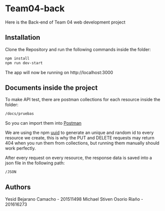 # Team04-back
Here is the Back-end of Team 04 web development project

## Installation

Clone the Repository and run the following commands inside the folder:

```bash
npm install
npm run dev-start
```
The app will now be running on http://localhost:3000

## Documents inside the project

To make API test, there are postman collections for each resource inside the folder:

```bash
/docs/pruebas
```
So you can import them into [Postman](https://www.getpostman.com/)

We are using the npm [uuid](https://www.npmjs.com/package/uuid) to generate an unique and random id to every resource we create,
this is why the PUT and DELETE requests may return 404 when you run them from collections, but running them manually should work perfectly.

After every request on every resource, the response data is saved into a json file in the following path:

```bash
/JSON
```

## Authors
Yesid Bejarano Camacho - 201511498
Michael Stiven Osorio Riaño - 201616273
